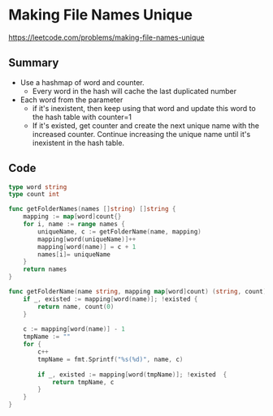 # Making File Names Unique

https://leetcode.com/problems/making-file-names-unique

## Summary

- Use a hashmap of word and counter.
	- Every word in the hash will cache the last duplicated number
-  Each word from the parameter
	- if it's inexistent, then keep using that word and update this word to the hash table with counter=1
	- If it's existed, get counter and create the next unique name with the increased counter. Continue increasing the unique name until it's inexistent in the hash table. 

## Code

```go
type word string
type count int

func getFolderNames(names []string) []string {
    mapping := map[word]count{}
    for i, name := range names {
        uniqueName, c := getFolderName(name, mapping)
        mapping[word(uniqueName)]++
        mapping[word(name)] = c + 1
        names[i]= uniqueName
    }
    return names
}

func getFolderName(name string, mapping map[word]count) (string, count) {
    if _, existed := mapping[word(name)]; !existed {
        return name, count(0)
    }
    
    c := mapping[word(name)] - 1
    tmpName := ""
    for {
        c++
        tmpName = fmt.Sprintf("%s(%d)", name, c)
        
        if _, existed := mapping[word(tmpName)]; !existed  {
            return tmpName, c
        }
    }
}
```
